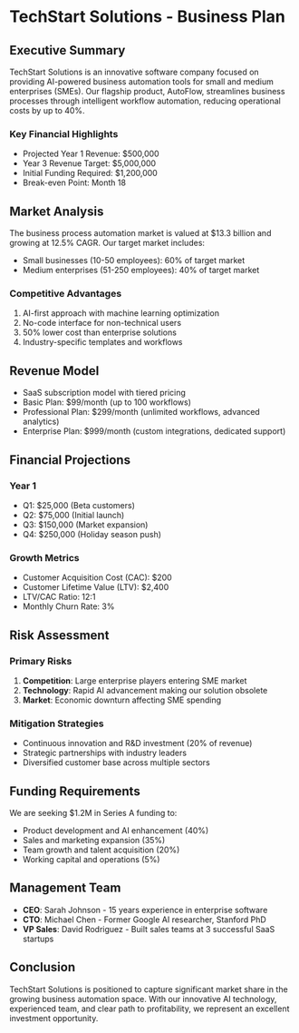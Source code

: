 # TechStart Solutions - Business Plan

## Executive Summary

TechStart Solutions is an innovative software company focused on providing AI-powered business automation tools for small and medium enterprises (SMEs). Our flagship product, AutoFlow, streamlines business processes through intelligent workflow automation, reducing operational costs by up to 40%.

### Key Financial Highlights
- Projected Year 1 Revenue: $500,000
- Year 3 Revenue Target: $5,000,000
- Initial Funding Required: $1,200,000
- Break-even Point: Month 18

## Market Analysis

The business process automation market is valued at $13.3 billion and growing at 12.5% CAGR. Our target market includes:

- Small businesses (10-50 employees): 60% of target market
- Medium enterprises (51-250 employees): 40% of target market

### Competitive Advantages
1. AI-first approach with machine learning optimization
2. No-code interface for non-technical users
3. 50% lower cost than enterprise solutions
4. Industry-specific templates and workflows

## Revenue Model

- SaaS subscription model with tiered pricing
- Basic Plan: $99/month (up to 100 workflows)
- Professional Plan: $299/month (unlimited workflows, advanced analytics)
- Enterprise Plan: $999/month (custom integrations, dedicated support)

## Financial Projections

### Year 1
- Q1: $25,000 (Beta customers)
- Q2: $75,000 (Initial launch)
- Q3: $150,000 (Market expansion)
- Q4: $250,000 (Holiday season push)

### Growth Metrics
- Customer Acquisition Cost (CAC): $200
- Customer Lifetime Value (LTV): $2,400
- LTV/CAC Ratio: 12:1
- Monthly Churn Rate: 3%

## Risk Assessment

### Primary Risks
1. **Competition**: Large enterprise players entering SME market
2. **Technology**: Rapid AI advancement making our solution obsolete
3. **Market**: Economic downturn affecting SME spending

### Mitigation Strategies
- Continuous innovation and R&D investment (20% of revenue)
- Strategic partnerships with industry leaders
- Diversified customer base across multiple sectors

## Funding Requirements

We are seeking $1.2M in Series A funding to:
- Product development and AI enhancement (40%)
- Sales and marketing expansion (35%)
- Team growth and talent acquisition (20%)
- Working capital and operations (5%)

## Management Team

- **CEO**: Sarah Johnson - 15 years experience in enterprise software
- **CTO**: Michael Chen - Former Google AI researcher, Stanford PhD
- **VP Sales**: David Rodriguez - Built sales teams at 3 successful SaaS startups

## Conclusion

TechStart Solutions is positioned to capture significant market share in the growing business automation space. With our innovative AI technology, experienced team, and clear path to profitability, we represent an excellent investment opportunity.
